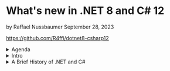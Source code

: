 # What's new in .NET 8 and C# 12

by Raffael Nussbaumer
September 28, 2023

https://github.com/R4ffi/dotnet8-csharp12

<details>
<summary>Agenda</summary>

0. Intro
1. A Brief History of .NET and C#
2. The demo application (or how to get a beer)
3. New features
4. Recap

</details>

<details>
<summary>Intro</summary>

```csharp
using System;

public class PersonalInformation
{
    public string LastName { get; set; }
    public string FirstName { get; set; }
    public string Role { get; set; }
    public int YearsOfExperience { get; set; }
    public string Employer { get; set; }
    public string Nationality { get; set; }
    public string[] Hobbies { get; set; }
}

class Program
{
    static void Main(string[] args)
    {
        PersonalInformation me = new PersonalInformation();

        me.LastName = "Nussbaumer";
        me.FirstName = "Raffael";
        me.Role = "Software Developer / Team Lead";
        me.YearsOfExperience = DateTime.Now.Year - 2008;
        me.Employer = "isolutions Switzerland";
        me.Nationality = "Swiss";
        me.Hobbies = new string[] { "Skiing", "Hiking" };
    }
}
```

</details>

<details>
<summary>A Brief History of .NET and C#</summary>

<details>
<summary>2002</summary>

- The first final versions of .NET and C# see the light of day.

The Lord of the Rings: The Two Towers

</details>

<details>
<summary>2005</summary>

.NET Framework 2.0 (2005):

- ASP.NET, WinForms, ADO.NET

Star Wars Ep. III: Revenge of the Sith

</details>

<details>
<summary>2006</summary>

.NET Framework 3.0 (2006):

- WPF, WCF

Casino Royale

</details>

<details>
<summary>2007</summary>

.NET Framework 3.5 (2007):

LINQ, EntityFramework, ASP.NET MVC

Transformers

</details>

<details>
<summary>2010</summary>

.NET Framework 4.0 (2010)

- Parallel LINQ, Task Parallel Library

Inception

</details>

<details>
<summary>2016</summary>

.NET Core (2016)

- Async

Deadpool

</details>

<details>
<summary>2020</summary>

- .NET 5 unified the previously separate .NET Core and .NET Framework into a single platform

Star Wars: The Rise of Skywalker

</details>

<details>
<summary>Today</summary>

Barbie / Oppenheimer

</details>
</details>
